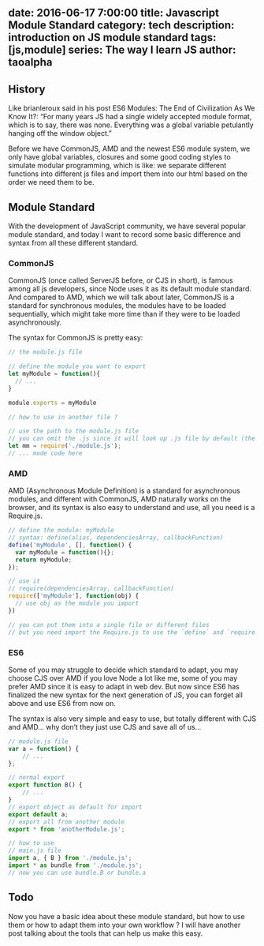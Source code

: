 date: 2016-06-17 7:00:00
title: Javascript Module Standard
category: tech
description: introduction on JS module standard 
tags: [js,module]
series: The way I learn JS
author: taoalpha
---

## History
Like brianleroux said in his post ES6 Modules: The End of Civilization As We Know It?: “For many years JS had a single widely accepted module format, which is to say, there was none. Everything was a global variable petulantly hanging off the window object.”

Before we have CommonJS, AMD and the newest ES6 module system, we only have global variables, closures and some good coding styles to simulate modular programming, which is like: we separate different functions into different js files and import them into our html based on the order we need them to be.

## Module Standard
With the development of JavaScript community, we have several popular module standard, and today I want to record some basic difference and syntax from all these different standard.

### CommonJS
CommonJS (once called ServerJS before, or CJS in short), is famous among all js developers, since Node uses it as its default module standard. And compared to AMD, which we will talk about later, CommonJS is a standard for synchronous modules, the modules have to be loaded sequentially, which might take more time than if they were to be loaded asynchronously.

The syntax for CommonJS is pretty easy:

``` javascript
// the module.js file

// define the module you want to export
let myModule = function(){
  // ...
}

module.exports = myModule

// how to use in another file ?

// use the path to the module.js file
// you can omit the .js since it will look up .js file by default (the priority: .node > .js > .json)
let mm = require('./module.js');
// ... mode code here
```

### AMD
AMD (Asynchronous Module Definition) is a standard for asynchronous modules, and different with CommonJS, AMD naturally works on the browser, and its syntax is also easy to understand and use, all you need is a Require.js.

``` javascript
// define the module: myModule
// syntax: define(alias, dependenciesArray, callbackFunction)
define('myModule', [], function() {
  var myModule = function(){};
  return myModule;
});

// use it
// require(dependenciesArray, callbackFunction)
require(['myModule'], function(obj) {
  // use obj as the module you import
})

// you can put them into a single file or different files
// but you need import the Require.js to use the `define` and `require`.
```

### ES6
Some of you may struggle to decide which standard to adapt, you may choose CJS over AMD if you love Node a lot like me, some of you may prefer AMD since it is easy to adapt in web dev. But now since ES6 has finalized the new syntax for the next generation of JS, you can forget all above and use ES6 from now on.

The syntax is also very simple and easy to use, but totally different with CJS and AMD… why don’t they just use CJS and save all of us…

``` javascript
// module.js file
var a = function() {
	// ...
}; 

// normal export
export function B() {
	// ...
}
// export object as default for import
export default a;
// export all from another module
export * from 'anotherModule.js';

// how to use
// main.js file
import a, { B } from './module.js';
import * as bundle from './module.js';
// now you can use bundle.B or bundle.a
```

## Todo
Now you have a basic idea about these module standard, but how to use them or how to adapt them into your own workflow ? I will have another post talking about the tools that can help us make this easy.
